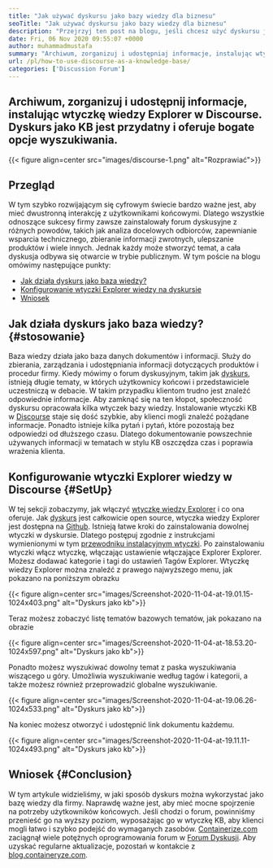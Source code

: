 ```yaml
---
title: "Jak używać dyskursu jako bazy wiedzy dla biznesu" 
seoTitle: "Jak używać dyskursu jako bazy wiedzy dla biznesu" 
description: "Przejrzyj ten post na blogu, jeśli chcesz użyć dyskursu jako bazy wiedzy. Włącz go już dziś i podziel się wersjami na żywo dokumentów Twojej firmy" 
date: Fri, 06 Nov 2020 09:55:07 +0000
author: muhammadmustafa
summary: "Archiwum, zorganizuj i udostępniaj informacje, instalując wtyczkę wiedzy Explorer w dyskursie. Dyskurs jako KB jest przydatny i oferuje bogate opcje wyszukiwania." 
url: /pl/how-to-use-discourse-as-a-knowledge-base/
categories: ['Discussion Forum']
---
```


## Archiwum, zorganizuj i udostępnij informacje, instalując wtyczkę wiedzy Explorer w Discourse. Dyskurs jako KB jest przydatny i oferuje bogate opcje wyszukiwania.

{{< figure align=center src="images/discourse-1.png" alt="Rozprawiać">}}


## Przegląd
W tym szybko rozwijającym się cyfrowym świecie bardzo ważne jest, aby mieć dwustronną interakcję z użytkownikami końcowymi. Dlatego wszystkie odnoszące sukcesy firmy zawsze zainstalowały forum dyskusyjne z różnych powodów, takich jak analiza docelowych odbiorców, zapewnianie wsparcia technicznego, zbieranie informacji zwrotnych, ulepszanie produktów i wiele innych. Jednak każdy może stworzyć temat, a cała dyskusja odbywa się otwarcie w trybie publicznym.
W tym poście na blogu omówimy następujące punkty:
  * [Jak działa dyskurs jako baza wiedzy?][1]
  * [Konfigurowanie wtyczki Explorer wiedzy na dyskursie][2]
  * [Wniosek][3]

## Jak działa dyskurs jako baza wiedzy?   {#stosowanie}
Baza wiedzy działa jako baza danych dokumentów i informacji. Służy do zbierania, zarządzania i udostępniania informacji dotyczących produktów i procedur firmy. Kiedy mówimy o forum dyskusyjnym, takim jak [dyskurs][4], istnieją długie tematy, w których użytkownicy końcowi i przedstawiciele uczestniczą w debacie. W takim przypadku klientom trudno jest znaleźć odpowiednie informacje. Aby zamknąć się na ten kłopot, społeczność dyskursu opracowała kilka wtyczek bazy wiedzy.
Instalowanie wtyczki KB w [Discourse][4] staje się dość szybkie, aby klienci mogli znaleźć pożądane informacje. Ponadto istnieje kilka pytań i pytań, które pozostają bez odpowiedzi od dłuższego czasu. Dlatego dokumentowanie powszechnie używanych informacji w tematach w stylu KB oszczędza czas i poprawia wrażenia klienta.

## Konfigurowanie wtyczki Explorer wiedzy w Discourse   {#SetUp}
W tej sekcji zobaczymy, jak włączyć [wtyczkę wiedzy Explorer][5] i co ona oferuje.
Jak [dyskurs][4] jest całkowicie open source, wtyczka wiedzy Explorer jest dostępna na [Github][5].
Istnieją łatwe kroki do zainstalowania dowolnej wtyczki w dyskursie. Dlatego postępuj zgodnie z instrukcjami wymienionymi w tym [przewodniku instalacyjnym wtyczki][6].
Po zainstalowaniu wtyczki włącz wtyczkę, włączając ustawienie włączające Explorer Explorer. Możesz dodawać kategorie i tagi do ustawień Tagów Explorer.
Wtyczkę wiedzy Explorer można znaleźć z prawego najwyższego menu, jak pokazano na poniższym obrazku

{{< figure align=center src="images/Screenshot-2020-11-04-at-19.01.15-1024x403.png" alt="Dyskurs jako kb">}}

Teraz możesz zobaczyć listę tematów bazowych tematów, jak pokazano na obrazie

{{< figure align=center src="images/Screenshot-2020-11-04-at-18.53.20-1024x597.png" alt="Dyskurs jako kb">}}

Ponadto możesz wyszukiwać dowolny temat z paska wyszukiwania wiszącego u góry. Umożliwia wyszukiwanie według tagów i kategorii, a także możesz również przeprowadzić globalne wyszukiwanie.

{{< figure align=center src="images/Screenshot-2020-11-04-at-19.06.26-1024x533.png" alt="Dyskurs jako kb">}}

Na koniec możesz otworzyć i udostępnić link dokumentu każdemu.

{{< figure align=center src="images/Screenshot-2020-11-04-at-19.11.11-1024x493.png" alt="Dyskurs jako kb">}}


## Wniosek   {#Conclusion}
W tym artykule widzieliśmy, w jaki sposób dyskurs można wykorzystać jako bazę wiedzy dla firmy. Naprawdę ważne jest, aby mieć mocne spojrzenie na potrzeby użytkowników końcowych. Jeśli chodzi o forum, powinniśmy przenieść go na wyższy poziom, wyposażając go w wtyczkę KB, aby klienci mogli łatwo i szybko podejść do wymaganych zasobów.
[Containerize.com][7] zaciągnął wiele potężnych oprogramowania forum w [Forum Dyskusji][8]. Aby uzyskać regularne aktualizacje, pozostań w kontakcie z [blog.containeryze.com][9].

  
[1]: #usage
[2]: #setup
[3]: #Conclusion
[4]: https://products.containerize.com/discussion-forum/discourse
[5]: https://github.com/discourse/discourse-knowledge-explorer
[6]: https://meta.discourse.org/t/install-a-plugin/19157
[7]: https://www.containerize.com/
[8]: https://products.containerize.com/discussion-forum
[9]: https://blog.containerize.com/
